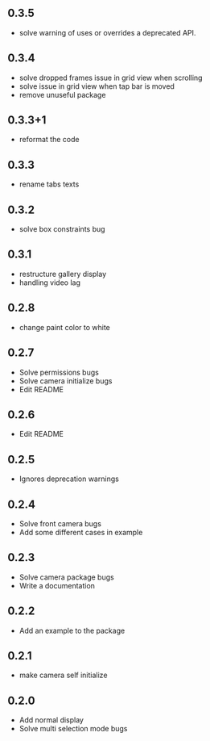 ## 0.3.5
* solve warning of uses or overrides a deprecated API.

## 0.3.4
* solve dropped frames issue in grid view when scrolling
* solve issue in grid view when tap bar is moved
* remove unuseful package

## 0.3.3+1
* reformat the code
## 0.3.3
* rename tabs texts

## 0.3.2
* solve box constraints bug

## 0.3.1
* restructure gallery display
* handling video lag

## 0.2.8
* change paint color to white

## 0.2.7

* Solve permissions bugs
* Solve camera initialize bugs
* Edit README

## 0.2.6

* Edit README

## 0.2.5

* Ignores deprecation warnings

## 0.2.4

* Solve front camera bugs
* Add some different cases in example

## 0.2.3

* Solve camera package bugs
* Write a documentation

## 0.2.2

* Add an example to the package

## 0.2.1

* make camera self initialize

## 0.2.0

* Add normal display
* Solve multi selection mode bugs